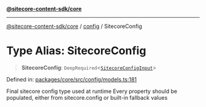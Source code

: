 [**@sitecore-content-sdk/core**](../../README.md)

***

[@sitecore-content-sdk/core](../../README.md) / [config](../README.md) / SitecoreConfig

# Type Alias: SitecoreConfig

> **SitecoreConfig**: `DeepRequired`\<[`SitecoreConfigInput`](SitecoreConfigInput.md)\>

Defined in: [packages/core/src/config/models.ts:181](https://github.com/Sitecore/content-sdk/blob/d66d73920955c32f18807cacf98f4ede97be14bd/packages/core/src/config/models.ts#L181)

Final sitecore config type used at runtime
Every property should be populated, either from sitecore.config or built-in fallback values
